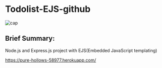 # Todolist-EJS-github

![cap](https://user-images.githubusercontent.com/44447609/129283992-9b60d05c-f593-45c4-9e3c-0d3694151097.PNG)

## Brief Summary:

Node.js and Express.js project with EJS(Embedded JavaScript templating)

https://pure-hollows-58977.herokuapp.com/
